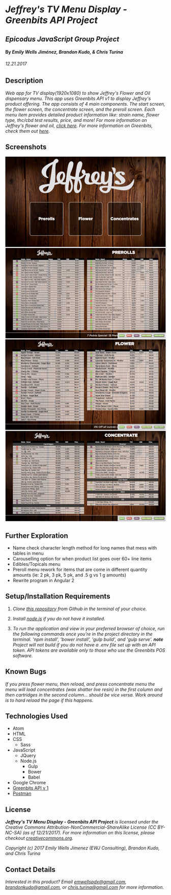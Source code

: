 # _Jeffrey's TV Menu Display - Greenbits API Project_

## _Epicodus JavaScript Group Project_

#### By _Emily Wells Jiménez, Brandon Kudo, & Chris Turina_

###### _12.21.2017_

## Description

_Web app for TV display(1920x1080) to show Jeffrey's Flower and Oil dispensary menu. This app uses Greenbits API v1 to display Jeffrey's product offering. The app consists of 4 main components. The start screen, the flower screen, the concentrate screen, and the preroll screen. Each menu item provides detailed product information like: strain name, flower type, thc/cbd test results, price, and more! For more information on Jeffrey's flower and oil, [click here](http://jeffreysjoint.com/). For more information on Greenbits, check them out [here](https://www.greenbits.com/)._


## Screenshots

![Welcome Page](img/homepage.png)
![Prerolls Page](img/prerolls.png)
![Flower Page](img/flower.png)
![Concentrates Page](img/concentrate.png)

## Further Exploration

* Name check character length method for long names that mess with tables in menu
* Carouselling option for when product list goes over 60+ line items
* Edibles/Topicals menu
* Preroll menu rework for items that are come in different quantity amounts (ie: 2 pk, 3 pk, 5 pk, and .5 g vs 1 g amounts)
* Rewrite program in Angular 2


## Setup/Installation Requirements

1. _Clone [this repository](https://github.com/emilyjimenez/Jeffreys-GreenbitsAPI-Project.git) from Github in the terminal of your choice._

2. _Install [node.js](https://nodejs.org/en/) if you do not have it installed._

3. _To run the application and view in your preferred browser of choice, run the following commands once you're in the project directory in the terminal. 'npm install', 'bower install', 'gulp build', and 'gulp serve'. **note** Project will not build if you do not have a .env file set up with an API token. API tokens are available only to those who use the Greenbits POS software._

## Known Bugs

_If you press flower menu, then reload, and press concentrate menu the menu will load concentrates (wax shatter live resin) in the first column and then cartridges in the second column… should be vice versa. Work around is to hard reload the page if this happens._

## Technologies Used

* Atom
* HTML
* CSS
  * Sass
* JavaScript
  * JQuery
  * Node.js
    * Gulp
    * Bower
    * Babel
* Google Chrome
* [Greenbits API v 1](https://developer.greenbits.com/v1/)
* [Postman](https://www.getpostman.com/)

## License

_**Jeffrey's TV Menu Display - Greenbits API Project** is licensed under the Creative Commons Attribution-NonCommercial-ShareAlike License (CC BY-NC-SA) (as of 12/21/2017). For more information on this license, please checkout [creativecommons.org](https://creativecommons.org/licenses/by-nc-sa/4.0/)._

_Copyright (c) 2017 Emily Wells Jimenez (EWJ Consulting), Brandon Kudo, and Chris Turina_

## Contact Details

_Interested in this product? Email emwellspdx@gmail.com, brandonkudo@gmail.com, or chris.turina@gmail.com for more information._
